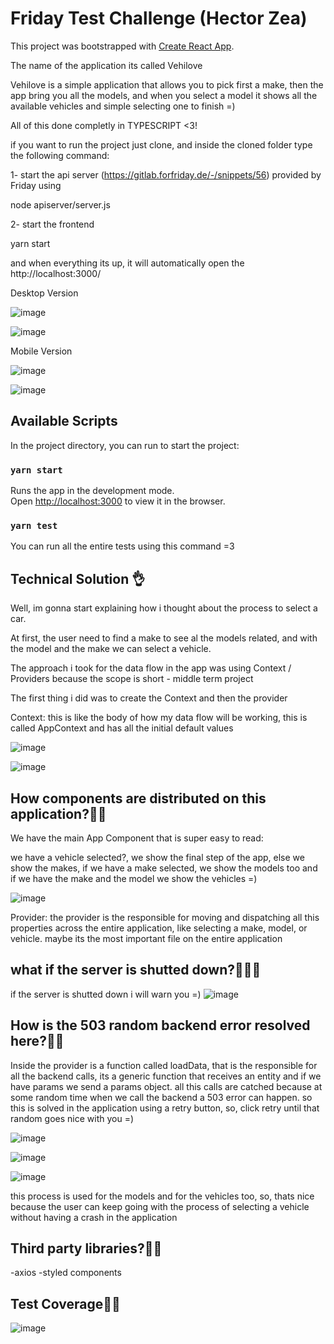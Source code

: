 # Friday Test Challenge (Hector Zea)

This project was bootstrapped with [Create React App](https://github.com/facebook/create-react-app).

The name of the application its called Vehilove

Vehilove is a simple application that allows you to pick first a make, then the app bring you all the models, and when you select a model it shows all the available vehicles and simple selecting one to finish =)

All of this done completly in TYPESCRIPT <3!

if you want to run the project just clone, and inside the cloned folder type the following command:

1- start the api server (https://gitlab.forfriday.de/-/snippets/56) provided by Friday using 

  node apiserver/server.js

2- start the frontend 

  yarn start 
  
and when everything its up, it will automatically open the http://localhost:3000/
   

Desktop Version

![image](https://user-images.githubusercontent.com/19554398/143962865-3aafc419-c036-4dd7-acf6-90dd6e1bdd89.png)


![image](https://user-images.githubusercontent.com/19554398/143968394-3b39775d-3d9d-4f49-acca-24c4ef82ea65.png)


Mobile Version

![image](https://user-images.githubusercontent.com/19554398/143962907-868bac09-25b2-42d7-84ab-a199fd3e587f.png)

![image](https://user-images.githubusercontent.com/19554398/143968441-03111183-643d-4113-bf8a-ecf043be2b6c.png)



## Available Scripts

In the project directory, you can run to start the project:

### `yarn start`

Runs the app in the development mode.\
Open [http://localhost:3000](http://localhost:3000) to view it in the browser.

### `yarn test`

You can run all the entire tests using this command =3 

## Technical Solution 👌

Well, im gonna start explaining how i thought about the process to select a car.

At first, the user need to find a make to see al the models related, and with the model and the make we can select a vehicle.

The approach i took for the data flow in the app was using Context / Providers because the scope is short - middle term project

The first thing i did was to create the Context and then the provider

Context: this is like the body of how my data flow will be working, this is called AppContext and has all the initial default values

![image](https://user-images.githubusercontent.com/19554398/143965173-9e498afa-1c78-41ac-adab-3342d04c8f38.png)

![image](https://user-images.githubusercontent.com/19554398/143964001-716043ba-3959-4666-bc5c-8c931aa95a5f.png)

## How components are distributed on this application?🧐🧐

We have the main App Component that is super easy to read:

we have a vehicle selected?, we show the final step of the app, else we show the makes, if we have a make selected, we show the models too and if we have the make and the model we show the vehicles =)

![image](https://user-images.githubusercontent.com/19554398/143964805-d8ca0396-4291-40ce-81cd-d3c910fa7fc8.png)

Provider: the provider is the responsible for moving and dispatching all this properties across the entire application, like selecting a make, model, or vehicle. maybe its the most important file on the entire application

## what if the server is shutted down?🥲🥲🥲

if the server is shutted down i will warn you =) 
![image](https://user-images.githubusercontent.com/19554398/143967051-25c2d0ec-cd18-47eb-a9d8-b0cd3c980c36.png)


## How is the 503 random backend error resolved here?🧐🧐

Inside the provider is a function called loadData, that is the responsible for all the backend calls, its a generic function that receives an entity and if we have params we send a params object. all this calls are catched because at some random time when we call the backend a 503 error can happen. so this is solved in the application using a retry button, so, click retry until that random goes nice with you =)

![image](https://user-images.githubusercontent.com/19554398/143964562-384e4780-793b-4e4c-b58d-c95e38c16c7d.png)

![image](https://user-images.githubusercontent.com/19554398/143965029-f87c6ac5-314a-4f98-9b69-061deff66382.png)

![image](https://user-images.githubusercontent.com/19554398/143965049-eac17867-6bdd-40cc-b027-a61222abf506.png)


this process is used for the models and for the vehicles too, so, thats nice because the user can keep going with the process of selecting a vehicle without having a crash in the application 

## Third party libraries?🧐🧐

-axios
-styled components 

## Test Coverage🧐🧐

![image](https://user-images.githubusercontent.com/19554398/143966081-3791e80f-9d3d-4c5c-99f0-eec6c808b36b.png)


